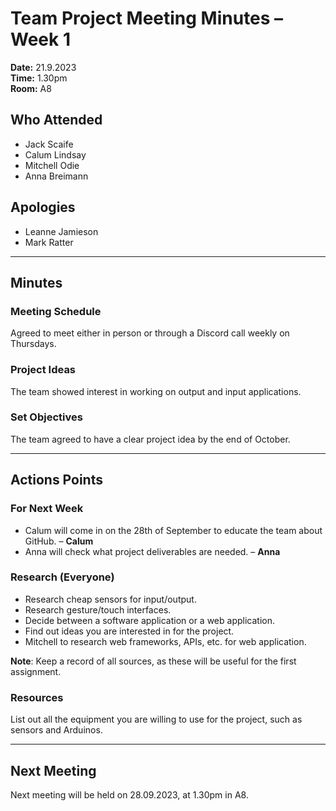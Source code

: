 # Team Project Meeting Minutes – Week 1

**Date:** 21.9.2023  
**Time:** 1.30pm  
**Room:** A8  

## Who Attended

- Jack Scaife
- Calum Lindsay
- Mitchell Odie
- Anna Breimann

## Apologies

- Leanne Jamieson
- Mark Ratter

---

## Minutes

### Meeting Schedule

Agreed to meet either in person or through a Discord call weekly on Thursdays. 

### Project Ideas

The team showed interest in working on output and input applications.

### Set Objectives

The team agreed to have a clear project idea by the end of October.

---

## Actions Points

### For Next Week

- Calum will come in on the 28th of September to educate the team about GitHub. – **Calum**
- Anna will check what project deliverables are needed. – **Anna**

### Research (Everyone)

- Research cheap sensors for input/output.
- Research gesture/touch interfaces.
- Decide between a software application or a web application.
- Find out ideas you are interested in for the project.
- Mitchell to research web frameworks, APIs, etc. for web application.

**Note**: Keep a record of all sources, as these will be useful for the first assignment.

### Resources

List out all the equipment you are willing to use for the project, such as sensors and Arduinos.

---

## Next Meeting

Next meeting will be held on 28.09.2023, at 1.30pm in A8.